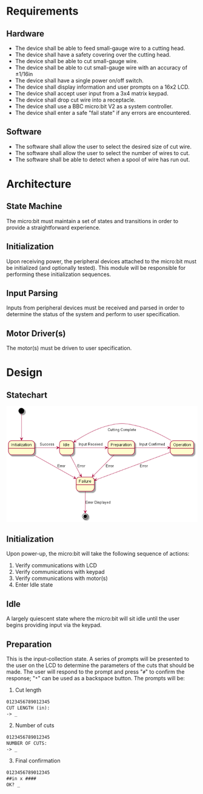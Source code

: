 # Requirements
## Hardware
* The device shall be able to feed small-gauge wire to a cutting head.
* The device shall have a safety covering over the cutting head.
* The device shall be able to cut small-gauge wire.
* The device shall be able to cut small-gauge wire with an accuracy of ±1/16in
* The device shall have a single power on/off switch.
* The device shall display information and user prompts on a 16x2 LCD.
* The device shall accept user input from a 3x4 matrix keypad.
* The device shall drop cut wire into a receptacle.
* The device shall use a BBC micro:bit V2 as a system controller.
* The device shall enter a safe "fail state" if any errors are encountered.

## Software
* The software shall allow the user to select the desired size of cut wire.
* The software shall allow the user to select the number of wires to cut.
* The software shall be able to detect when a spool of wire has run out.

# Architecture
## State Machine
The micro:bit must maintain a set of states and transitions in order to provide a straightforward experience.

## Initialization
Upon receiving power, the peripheral devices attached to the micro:bit must be initialized (and optionally tested). This module will be responsible for performing these initialization sequences.

## Input Parsing
Inputs from peripheral devices must be received and parsed in order to determine the status of the system and perform to user specification.

## Motor Driver(s)
The motor(s) must be driven to user specification.

# Design
## Statechart
![Statechart](./uml/Statechart.png)

## Initialization
Upon power-up, the micro:bit will take the following sequence of actions:

1. Verify communications with LCD
2. Verify communications with keypad
3. Verify communications with motor(s) 
4. Enter Idle state

## Idle
A largely quiescent state where the micro:bit will sit idle until the user begins providing input via the keypad.

## Preparation
This is the input-collection state. A series of prompts will be presented to the user on the LCD to determine the parameters of the cuts that should be made. The user will respond to the prompt and press "`#`" to confirm the response; "`*`" can be used as a backspace button. The prompts will be:

1. Cut length
```
0123456789012345
CUT LENGTH (in):
-> _
```
2. Number of cuts
```
0123456789012345
NUMBER OF CUTS:
-> _
```
3. Final confirmation
```
0123456789012345
##in x ####
OK? _
```

